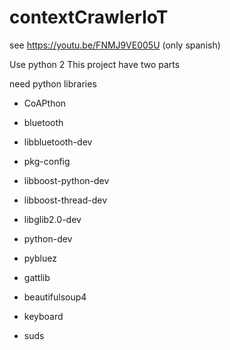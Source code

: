 # contextCrawlerIoT

see https://youtu.be/FNMJ9VE005U (only spanish)

Use python 2
This project have two parts

need python libraries
- CoAPthon

- bluetooth 
- libbluetooth-dev
- pkg-config 
- libboost-python-dev 
- libboost-thread-dev 
- libglib2.0-dev 
- python-dev
- pybluez
- gattlib

- beautifulsoup4 
- keyboard
- suds
